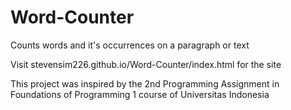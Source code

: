# Word-Counter
Counts words and it's occurrences on a paragraph or text

Visit stevensim226.github.io/Word-Counter/index.html for the site

This project was inspired by the 2nd Programming Assignment in Foundations of Programming 1 course of Universitas Indonesia

